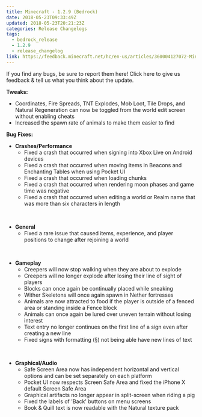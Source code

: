 ```yaml
---
title: Minecraft - 1.2.9 (Bedrock)
date: 2018-05-23T09:33:49Z
updated: 2018-05-23T20:21:23Z
categories: Release Changelogs
tags:
  - bedrock_release
  - 1.2.9
  - release_changelog
link: https://feedback.minecraft.net/hc/en-us/articles/360004127072-Minecraft-1-2-9-Bedrock
---
```


If you find any bugs, be sure to report them here! Click here to give us feedback & tell us what you think about the update.

  
**Tweaks:**

- Coordinates, Fire Spreads, TNT Explodes, Mob Loot, Tile Drops, and Natural Regeneration can now be toggled from the world edit screen without enabling cheats
- Increased the spawn rate of animals to make them easier to find

  
**Bug Fixes:**

- **Crashes/Performance**
  - Fixed a crash that occurred when signing into Xbox Live on Android devices
  - Fixed a crash that occurred when moving items in Beacons and Enchanting Tables when using Pocket UI
  - Fixed a crash that occurred when loading chunks
  - Fixed a crash that occurred when rendering moon phases and game time was negative
  - Fixed a crash that occurred when editing a world or Realm name that was more than six characters in length

 

- **General**
  - Fixed a rare issue that caused items, experience, and player positions to change after rejoining a world

 

- **Gameplay**
  - Creepers will now stop walking when they are about to explode
  - Creepers will no longer explode after losing their line of sight of players
  - Blocks can once again be continually placed while sneaking
  - Wither Skeletons will once again spawn in Nether fortresses
  - Animals are now attracted to food if the player is outside of a fenced area or standing inside a Fence block
  - Animals can once again be lured over uneven terrain without losing interest
  - Text entry no longer continues on the first line of a sign even after creating a new line
  - Fixed signs with formatting (§) not being able have new lines of text

 

- **Graphical/Audio**
  - Safe Screen Area now has independent horizontal and vertical options and can be set separately on each platform
  - Pocket UI now respects Screen Safe Area and fixed the iPhone X default Screen Safe Area
  - Graphical artifacts no longer appear in split-screen when riding a pig
  - Fixed the labels of 'Back' buttons on menu screens
  - Book & Quill text is now readable with the Natural texture pack
